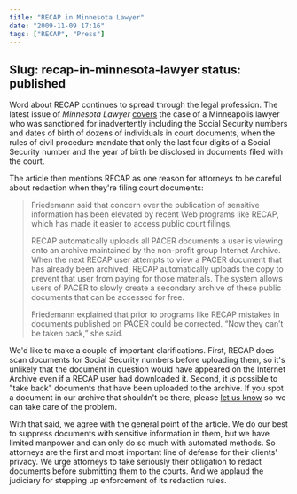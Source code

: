 ```yaml
---
title: "RECAP in Minnesota Lawyer"
date: "2009-11-09 17:16"
tags: ["RECAP", "Press"]
---
```

Slug: recap-in-minnesota-lawyer
status: published
---

Word about RECAP continues to spread through the legal profession. The
latest issue of *Minnesota Lawyer*
[covers](http://www.dolanmedia.com/view.cfm?recID=538817) the case of a
Minneapolis lawyer who was sanctioned for inadvertently including the
Social Security numbers and dates of birth of dozens of individuals in
court documents, when the rules of civil procedure mandate that only the
last four digits of a Social Security number and the year of birth be
disclosed in documents filed with the court.

The article then mentions RECAP as one reason for attorneys to be
careful about redaction when they're filing court documents:

> Friedemann said that concern over the publication of sensitive
> information has been elevated by recent Web programs like RECAP, which
> has made it easier to access public court filings.
>
> RECAP automatically uploads all PACER documents a user is viewing onto
> an archive maintained by the non-profit group Internet Archive. When
> the next RECAP user attempts to view a PACER document that has already
> been archived, RECAP automatically uploads the copy to prevent that
> user from paying for those materials. The system allows users of PACER
> to slowly create a secondary archive of these public documents that
> can be accessed for free.
>
> Friedemann explained that prior to programs like RECAP mistakes in
> documents published on PACER could be corrected. “Now they can’t be
> taken back,” she said.

We'd like to make a couple of important clarifications. First, RECAP
does scan documents for Social Security numbers before uploading them,
so it's unlikely that the document in question would have appeared on
the Internet Archive even if a RECAP user had downloaded it. Second, it
*is* possible to "take back" documents that have been uploaded to the
archive. If you spot a document in our archive that shouldn't be there,
please [let us know](mailto:info@free.law) so we can take care of
the problem.

With that said, we agree with the general point of the article. We do
our best to suppress documents with sensitive information in them, but
we have limited manpower and can only do so much with automated methods.
So attorneys are the first and most important line of defense for their
clients' privacy. We urge attorneys to take seriously their obligation
to redact documents before submitting them to the courts. And we applaud
the judiciary for stepping up enforcement of its redaction rules.

